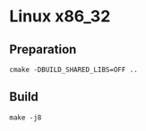 # Linux x86_32

## Preparation

```shell
cmake -DBUILD_SHARED_LIBS=OFF ..
```

## Build

```shell
make -j8
```
